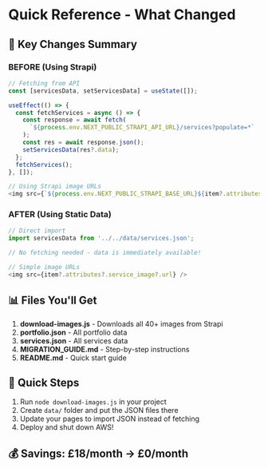 # Quick Reference - What Changed

## 🔄 Key Changes Summary

### BEFORE (Using Strapi)
```javascript
// Fetching from API
const [servicesData, setServicesData] = useState([]);

useEffect(() => {
  const fetchServices = async () => {
    const response = await fetch(
      `${process.env.NEXT_PUBLIC_STRAPI_API_URL}/services?populate=*`
    );
    const res = await response.json();
    setServicesData(res?.data);
  };
  fetchServices();
}, []);

// Using Strapi image URLs
<img src={`${process.env.NEXT_PUBLIC_STRAPI_BASE_URL}${item?.attributes?.service_image?.data?.attributes?.url}`} />
```

### AFTER (Using Static Data)
```javascript
// Direct import
import servicesData from '../../data/services.json';

// No fetching needed - data is immediately available!

// Simple image URLs
<img src={item?.attributes?.service_image?.url} />
```

## 📊 Files You'll Get

1. **download-images.js** - Downloads all 40+ images from Strapi
2. **portfolio.json** - All portfolio data
3. **services.json** - All services data
4. **MIGRATION_GUIDE.md** - Step-by-step instructions
5. **README.md** - Quick start guide

## 🚀 Quick Steps

1. Run `node download-images.js` in your project
2. Create `data/` folder and put the JSON files there
3. Update your pages to import JSON instead of fetching
4. Deploy and shut down AWS!

## 💰 Savings: £18/month → £0/month
